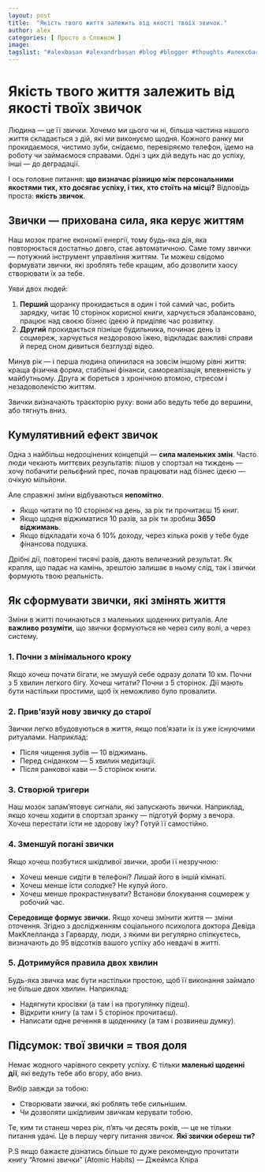 ```yaml
---
layout: post
title:  "Якість твого життя залежить від якості твоїх звичок."
author: alex
categories: [ Просто о Сложном ]
image: 
tagslist: "#alexbasan #alexandrbasan #blog #blogger #thoughts #алексбасан #александрбасан #блог #блоггер #простоосложном #какработаетмир #какустроенмир #простоосложном #теориямира #теория"
---
```


# Якість твого життя залежить від якості твоїх звичок

Людина — це її звички. Хочемо ми цього чи ні, більша частина нашого життя складається з дій, які ми виконуємо щодня. Кожного ранку ми прокидаємося, чистимо зуби, снідаємо, перевіряємо телефон, їдемо на роботу чи займаємося справами. Одні з цих дій ведуть нас до успіху, інші — до деградації.

І ось головне питання: **що визначає різницю між персональними якостями тих, хто досягає успіху, і тих, хто стоїть на місці?** Відповідь проста: **якість звичок**.

## **Звички — прихована сила, яка керує життям**

Наш мозок прагне економії енергії, тому будь-яка дія, яка повторюється достатньо довго, стає автоматичною. Саме тому звички — потужний інструмент управління життям. Ти можеш свідомо формувати звички, які зроблять тебе кращим, або дозволити хаосу створювати їх за тебе.

Уяви двох людей:

1. **Перший** щоранку прокидається в один і той самий час, робить зарядку, читає 10 сторінок корисної книги, харчується збалансовано, працює над своєю бізнес ідеєю й приділяє час розвитку.
2. **Другий** прокидається пізніше будильника, починає день із соцмереж, харчується нездоровою їжею, відкладає важливі справи й перед сном дивиться безглузді відео.

Минув рік — і перша людина опинилася на зовсім іншому рівні життя: краща фізична форма, стабільні фінанси, самореалізація, впевненість у майбутньому. Друга ж бореться з хронічною втомою, стресом і незадоволеністю життям.

Звички визначають траєкторію руху: вони або ведуть тебе до вершини, або тягнуть вниз.

## **Кумулятивний ефект звичок**

Одна з найбільш недооцінених концепцій — **сила маленьких змін**. Часто люди чекають миттєвих результатів: пішов у спортзал на тиждень — хочу побачити рельєфний прес, почав працювати над бізнес ідеєю — очікую мільйони.

Але справжні зміни відбуваються **непомітно**.

- Якщо читати по 10 сторінок на день, за рік ти прочитаєш 15 книг.
- Якщо щодня віджиматися 10 разів, за рік ти зробиш **3650 віджимань**.
- Якщо відкладати хоча б 10% доходу, через кілька років у тебе буде фінансова подушка.

Дрібні дії, повторені тисячі разів, дають величезний результат. Як крапля, що падає на камінь, зрештою залишає в ньому слід, так і звички формують твою реальність.

## **Як сформувати звички, які змінять життя**

Зміни в житті починаються з маленьких щоденних ритуалів. Але **важливо розуміти**, що звички формуються не через силу волі, а через систему.

### 1. **Почни з мінімального кроку**

Якщо хочеш почати бігати, не змушуй себе одразу долати 10 км. Почни з 5 хвилин легкого бігу. Хочеш читати? Почни з 5 сторінок. Дії мають бути настільки простими, щоб їх неможливо було провалити.

### 2. **Прив'язуй нову звичку до старої**

Звички легко вбудовуються в життя, якщо пов’язати їх із уже існуючими ритуалами. Наприклад:

- Після чищення зубів — 10 віджимань.
- Перед сніданком — 5 хвилин медитації.
- Після ранкової кави — 5 сторінок книги.

### 3. **Створюй тригери**

Наш мозок запам’ятовує сигнали, які запускають звички. Наприклад, якщо хочеш ходити в спортзал зранку — підготуй форму з вечора. Хочеш перестати їсти не здорову їжу? Готуй її самостійно.

### 4. **Зменшуй погані звички**

Якщо хочеш позбутися шкідливої звички, зроби її незручною:

- Хочеш менше сидіти в телефоні? Лишай його в іншій кімнаті.
- Хочеш менше їсти солодке? Не купуй його.
- Хочеш менше прокрастинувати? Встанови блокування соцмереж у робочий час.

**Середовище формує звички.** Якщо хочеш змінити життя — зміни оточення. Згідно з дослідженням соціального психолога доктора Девіда МакКлелланда з Гарварду, люди, з якими ви регулярно спілкуєтесь, визначають до 95 відсотків вашого успіху або невдачі в житті.

### 5. **Дотримуйся правила двох хвилин**

Будь-яка звичка має бути настільки простою, щоб її виконання займало не більше двох хвилин. Наприклад:

- Надягнути кросівки (а там і на прогулянку підеш).
- Відкрити книгу (а там і 5 сторінок прочитаєш).
- Написати одне речення в щоденнику (а там і розвинеш думку).

## **Підсумок: твої звички = твоя доля**

Немає жодного чарівного секрету успіху. Є тільки **маленькі щоденні дії**, які ведуть тебе або вгору, або вниз.

Вибір завжди за тобою:
- Створювати звички, які роблять тебе сильнішим.
- Чи дозволяти шкідливим звичкам керувати тобою.

Те, ким ти станеш через рік, п’ять чи десять років, — це не тільки питання удачі. Це в першу чергу питання звичок. **Які звички обереш ти?**

P.S якщо бажаєте дізнатись більше то дуже рекомендую прочитати книгу “Атомні звички” (Atomic Habits) — Джеймса Кліра